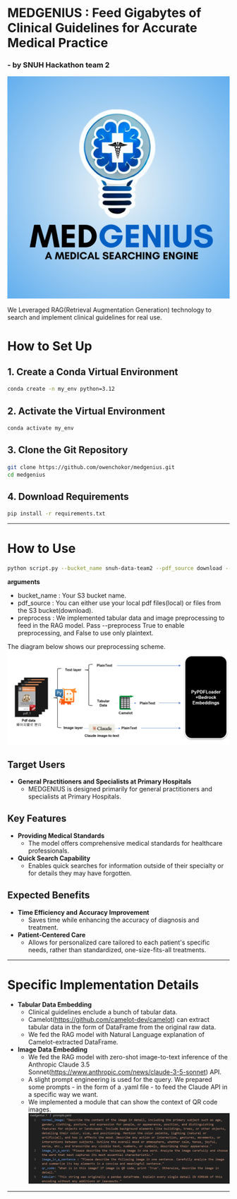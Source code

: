 # **MEDGENIUS** : Feed Gigabytes of Clinical Guidelines for Accurate Medical Practice

### - by SNUH Hackathon team 2

![MEDGENIUS Explanation](./logo/MEdGenius.png)

We Leveraged RAG(Retrieval Augmentation Generation) technology to search and implement clinical guidelines for real use.
# How to Set Up

## 1. Create a Conda Virtual Environment

```bash
conda create -n my_env python=3.12
```

## 2. Activate the Virtual Environment
```bash
conda activate my_env
```

## 3. Clone the Git Repository
```bash
git clone https://github.com/owenchokor/medgenius.git
cd medgenius
```
## 4. Download Requirements
```bash
pip install -r requirements.txt
```
-----
# How to Use
```bash
python script.py --bucket_name snuh-data-team2 --pdf_source download --preprocess True
```
**arguments**
- bucket_name : Your S3 bucket name.
- pdf_source : You can either use your local pdf files(local) or files from the S3 bucket(download).
- preprocess : We implemented tabular data and image preprocessing to feed in the RAG model. Pass --preprocess True to enable preprocessing, and False to use only plaintext.
  
The diagram below shows our preprocessing scheme.
![Preprocessing Scheme](./logo/preprocessing_scheme.png)

## Target Users
- **General Practitioners and Specialists at Primary Hospitals**
  - MEDGENIUS is designed primarily for general practitioners and specialists at Primary Hospitals.

## Key Features
- **Providing Medical Standards**
  - The model offers comprehensive medical standards for healthcare professionals.
- **Quick Search Capability**
  - Enables quick searches for information outside of their specialty or for details they may have forgotten.

## Expected Benefits
- **Time Efficiency and Accuracy Improvement**
  - Saves time while enhancing the accuracy of diagnosis and treatment.
- **Patient-Centered Care**
  - Allows for personalized care tailored to each patient's specific needs, rather than standardized, one-size-fits-all treatments.

-----
# Specific Implementation Details
- **Tabular Data Embedding**
  - Clinical guidelines enclude a bunch of tabular data.
  - Camelot(https://github.com/camelot-dev/camelot) can extract tabular data in the form of DataFrame from the original raw data.
  - We fed the RAG model with Natural Language explanation of Camelot-extracted DataFrame.
- **Image Data Embedding**
  - We fed the RAG model with zero-shot image-to-text inference of the Anthropic Claude 3.5 Sonnet(https://www.anthropic.com/news/claude-3-5-sonnet) API.
  - A slight prompt engineering is used for the query. We prepared some prompts - in the form of a .yaml file - to feed the Claude API in a specific way we want.
  - We implemented a module that can show the context of QR code images.
![Prompt Engineering](./logo/queries.png)

----


